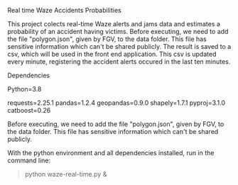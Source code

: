 Real time Waze Accidents Probabilities



This project colects real-time Waze alerts and jams data and estimates a probability of an accident having victims. Before executing, we need to add the file "polygon.json", given by FGV, to the data folder. This file has sensitive information which can't be shared publicly.
The result is saved to a csv, which will be used in the front end application.
This csv is updated every minute, registering the accident alerts occured in the last ten minutes.

Dependencies

Python=3.8

requests=2.25.1
pandas=1.2.4
geopandas=0.9.0
shapely=1.7.1
pyproj=3.1.0
catboost=0.26

Before executing, we need to add the file "polygon.json", given by FGV, to the data folder. This file has sensitive information which can't be shared publicly.

With the python environment and all dependencies installed, run in the command line:

>python waze-real-time.py &

